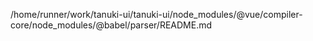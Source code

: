 /home/runner/work/tanuki-ui/tanuki-ui/node_modules/@vue/compiler-core/node_modules/@babel/parser/README.md